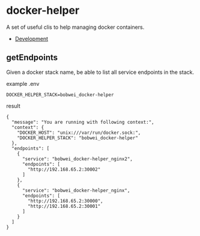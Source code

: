 # docker-helper

A set of useful clis to help managing docker containers.

- [Development](docs/Development.md)


## getEndpoints

Given a docker stack name, be able to list all service endpoints in the stack.

example .env
```
DOCKER_HELPER_STACK=bobwei_docker-helper
```

result
```
{
  "message": "You are running with following context:",
  "context": {
    "DOCKER_HOST": "unix:///var/run/docker.sock:",
    "DOCKER_HELPER_STACK": "bobwei_docker-helper"
  },
  "endpoints": [
    {
      "service": "bobwei_docker-helper_nginx2",
      "endpoints": [
        "http://192.168.65.2:30002"
      ]
    },
    {
      "service": "bobwei_docker-helper_nginx",
      "endpoints": [
        "http://192.168.65.2:30000",
        "http://192.168.65.2:30001"
      ]
    }
  ]
}
```
